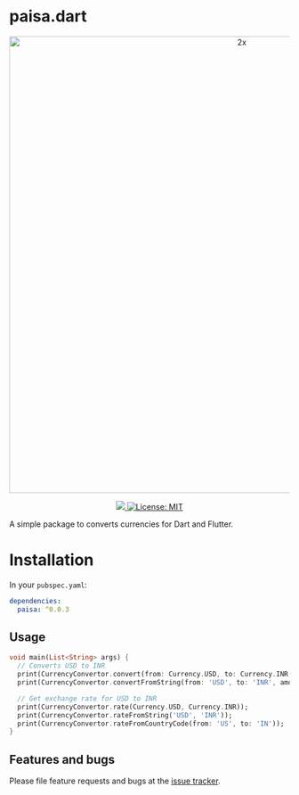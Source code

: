 # paisa.dart
<p align="center">
  <img width="820" alt="2x" src="https://user-images.githubusercontent.com/18023153/198556770-e225ed0b-3bad-4335-a93e-17bc34c02864.png">
</p>

<p align="center">
  <a href="https://pub.dev/packages/paisa">
    <img src="https://img.shields.io/pub/v/paisa?label=pub.dev&labelColor=333940&logo=dart">
  </a>
   <a href="https://opensource.org/licenses/MIT">
    <img src="https://img.shields.io/badge/license-MIT-purple.svg" alt="License: MIT">
   </a>
</p>

A simple package to converts currencies for Dart and Flutter.

# Installation
In your `pubspec.yaml`:

```yaml
dependencies:
  paisa: ^0.0.3
```

## Usage

```dart
void main(List<String> args) {
  // Converts USD to INR
  print(CurrencyConvertor.convert(from: Currency.USD, to: Currency.INR, amount: 100));
  print(CurrencyConvertor.convertFromString(from: 'USD', to: 'INR', amount: 100));

  // Get exchange rate for USD to INR  
  print(CurrencyConvertor.rate(Currency.USD, Currency.INR));
  print(CurrencyConvertor.rateFromString('USD', 'INR'));
  print(CurrencyConvertor.rateFromCountryCode(from: 'US', to: 'IN'));
}
```

## Features and bugs

Please file feature requests and bugs at the [issue tracker][tracker].

[tracker]: https://github.com/icodelifee/paisa.dart/issues